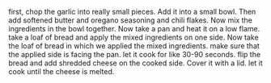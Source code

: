 first, chop the garlic into really small pieces.
Add it into a small bowl. 
Then add softened butter and oregano seasoning and chili flakes. 
Now mix the ingredients in the bowl together. 
Now take a pan and heat it on a low flame. 
take a loaf of bread and apply the mixed ingredients on one side. 
Now take the loaf of bread in which we applied the mixed ingredients. 
make sure that the applied side is facing the pan. let it cook for like 30-90 seconds.
flip the bread and add shredded cheese on the cooked side. 
Cover it with a lid. let it cook until the cheese is melted.